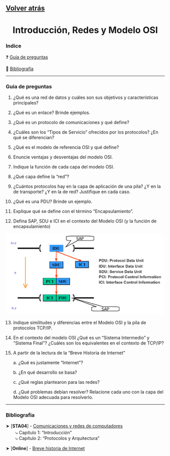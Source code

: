 ## [Volver atrás](../readme.md)

<div align="center">
<h1>Introducción, Redes y Modelo OSI</h1>
</div>

### Indice

❓ [Guía de preguntas](#guia-de-preguntas)

📖 [Bibliografía](#bibliografia)

---

### Guia de preguntas

1. ¿Qué es una red de datos y cuáles son sus objetivos y características principales?

2. ¿Qué es un enlace? Brinde ejemplos.

3. ¿Qué es un protocolo de comunicaciones y qué define?

4. ¿Cuáles son los “Tipos de Servicio” ofrecidos por los protocolos? ¿En qué se diferencian?

5. ¿Qué es el modelo de referencia OSI y qué define?

6. Enuncie ventajas y desventajas del modelo OSI.

7. Indique la función de cada capa del modelo OSI.

8. ¿Qué capa define la “red”?

9. ¿Cuántos protocolos hay en la capa de aplicación de una pila? ¿Y en la de transporte? ¿Y en la de red? Justifique en cada caso.

10. ¿Qué es una PDU? Brinde un ejemplo.

11. Explique qué se define con el término “Encapsulamiento”.

12. Defina SAP, SDU e ICI en el contexto del Modelo OSI (y la función de encapsulamiento)

<div align="center">

![01_sap.png](/teoria/imagenes/01_sap.png)

</div>

13. Indique similitudes y diferencias entre el Modelo OSI y la pila de protocolos TCP/IP.

14. En el contexto del modelo OSI ¿Qué es un “Sistema Intermedio” y “Sistema Final”? ¿Cuáles son los equivalentes en el contexto de TCP/IP?

15. A partir de la lectura de la “Breve Historia de Internet”

    a. ¿Qué es justamente “Internet”?

    b. ¿En qué desarrollo se basa?

    c. ¿Qué reglas plantearon para las redes?

    d. ¿Qué problemas debían resolver? Relacione cada uno con la capa del Modelo OSI adecuada para resolverlo.

---

### Bibliografia

<div>

➤ [**STA04**] - [Comunicaciones y redes de computadores](https://github.com/mnomico/tyr/raw/main/libros/STA04.pdf)

<div style="margin-left: 30px; margin-top: -10px">

⤷ Capítulo 1: “Introducción”<br>
⤷ Capítulo 2: “Protocolos y Arquitectura”

</div>


➤ [**Online**] - [Breve historia de Internet](https://www.internetsociety.org/es/internet/history-internet/brief-history-internet/)

